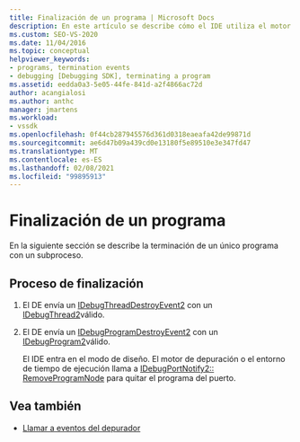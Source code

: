 ```yaml
---
title: Finalización de un programa | Microsoft Docs
description: En este artículo se describe cómo el IDE utiliza el motor de depuración para finalizar un único programa con un solo subproceso.
ms.custom: SEO-VS-2020
ms.date: 11/04/2016
ms.topic: conceptual
helpviewer_keywords:
- programs, termination events
- debugging [Debugging SDK], terminating a program
ms.assetid: eedda0a3-5e05-44fe-841d-a2f4866ac72d
author: acangialosi
ms.author: anthc
manager: jmartens
ms.workload:
- vssdk
ms.openlocfilehash: 0f44cb287945576d361d0318eaeafa42de99871d
ms.sourcegitcommit: ae6d47b09a439cd0e13180f5e89510e3e347fd47
ms.translationtype: MT
ms.contentlocale: es-ES
ms.lasthandoff: 02/08/2021
ms.locfileid: "99895913"
---
```

# <a name="terminating-a-program"></a>Finalización de un programa
En la siguiente sección se describe la terminación de un único programa con un subproceso.

## <a name="termination-process"></a>Proceso de finalización

1. El DE envía un [IDebugThreadDestroyEvent2](../../extensibility/debugger/reference/idebugthreaddestroyevent2.md) con un [IDebugThread2](../../extensibility/debugger/reference/idebugthread2.md)válido.

2. El DE envía un [IDebugProgramDestroyEvent2](../../extensibility/debugger/reference/idebugprogramdestroyevent2.md) con un [IDebugProgram2](../../extensibility/debugger/reference/idebugprogram2.md)válido.

   El IDE entra en el modo de diseño. El motor de depuración o el entorno de tiempo de ejecución llama a [IDebugPortNotify2:: RemoveProgramNode](../../extensibility/debugger/reference/idebugportnotify2-removeprogramnode.md) para quitar el programa del puerto.

## <a name="see-also"></a>Vea también
- [Llamar a eventos del depurador](../../extensibility/debugger/calling-debugger-events.md)
